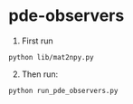 # pde-observers

1. First run

```
python lib/mat2npy.py
```


2. Then run:

```
python run_pde_observers.py
```